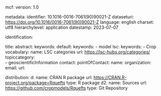 mcf:
    version: 1.0

metadata:
  identifier: 10.1016-0016-7061(90)90021-Z
  dataseturi: https://doi.org/10.1016/0016-7061(90)90021-Z
  language: english
  charset: utf8
  hierarchylevel: application
  datestamp: 2023-07-07

identification:

  title: 
  abstract:
  keywords:
    default:
      keywords: 
      - model
    lsc:
      keywords:
      - Crop
      vocabulary:
        name: LSC categories
        url: https://lsc-hubs.org/categories/
  topiccategory:  
    - geoscientificInformation
contact:
  pointOfContact: 
    name: 
    organization: 
    email:
    url: 

distribution:
  d:
    name: CRAN R package
    url: https://CRAN.R-project.org/package=Rquefts
    type: R package
  d2:
    name: Sources
    url: https://github.com/cropmodels/Rquefts
    type: Git Repository




